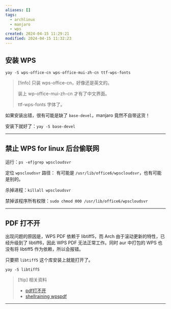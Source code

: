```yaml
---
aliases: []
tags:
  - archlinux
  - manjaro
  - wps
created: 2024-04-15 11:29:21
modified: 2024-04-15 11:32:23
---
```


## 安装 WPS

`yay -S wps-office-cn wps-office-mui-zh-cn ttf-wps-fonts`

> [!info]
> 只装 wps-office-cn，好像还是英文的。
>
> 装上 wp-office-mui-zh-cn 才有了中文界面。
>
> ttf-wps-fonts 字体了。

如果安装出错，很有可能是缺了 `base-devel`，manjaro 竟然不自带这货！

安装下就好了：`yay -S base-devel`

---

## 禁止 WPS for linux 后台偷联网

运行：`ps -ef|grep wpscloudsvr`

定位 `wpscloudsvr` 路径：
有可能是 `/usr/lib/office6/wpscloudsvr`，也有可能是别的。

杀掉进程：`killall wpscloudsvr`

禁掉该程序所有权限：`sudo chmod 000 /usr/lib/office6/wpscloudsvr `

---

## PDF 打不开

出现问题的原因是，WPS PDF 依赖于 libtiff5，而 Arch 由于滚动更新的特性，已经升级到了 libtiff6，因此 WPS PDF 无法正常工作。同时 aur 中打包的 WPS 也没有将 libtiff5 作为依赖，所以会报错。

只要把 `libtiff5` 这个库安装上就能打开了。

`yay -S libtiff5`

> [!tip] 相关资料
>
> * [pdf打不开](https://bbs.wps.cn/topic/5586)
> * [shellraining wpspdf](https://shellraining.github.io/tools/wpsPDF)

---

